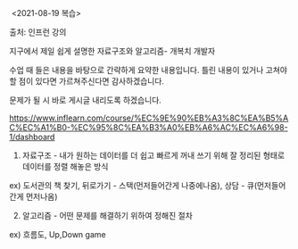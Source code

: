 ﻿﻿
<2021-08-19 복습>


출처: 인프런 강의


지구에서 제일 쉽게 설명한 자료구조와 알고리즘- 개복치 개발자


수업 때 들은 내용을 바탕으로 간략하게 요약한 내용입니다. 틀린 내용이 있거나 고쳐야 할 점이 있다면 가르쳐주신다면 감사하겠습니다.


문제가 될 시 바로 게시글 내리도록 하겠습니다.


https://www.inflearn.com/course/%EC%9E%90%EB%A3%8C%EA%B5%AC%EC%A1%B0-%EC%95%8C%EA%B3%A0%EB%A6%AC%EC%A6%98-1/dashboard





1. 자료구조 - 내가 원하는 데이터를 더 쉽고 빠르게 꺼내 쓰기 위해 잘 정리된 형태로 데이터를 정렬 해놓은 방식

ex) 도서관의 책 찾기, 뒤로가기 - 스택(먼저들어간게 나중에나옴), 상담 - 큐(먼저들어간게 먼저나옴)




2. 알고리즘 - 어떤 문제를 해결하기 위하여 정해진 절차

ex) 흐름도, Up,Down game


